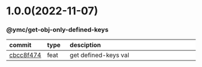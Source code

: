 
<style>
table{
    display:table;
    width:100%;
}
table th:nth-of-type(1),table th:nth-of-type(2) {
    width:12%;
}
</style>


<a name="1.0.0"></a>
# 1.0.0(2022-11-07)
### @ymc/get-obj-only-defined-keys

<div align="center" style="margin-left: auto;margin-right: auto;background:white;">

commit|type|desciption
:----|:----|:----
[cbcc8f474](https://github.com/ymc-github/js-idea/commit/fcbcc8f474e0d4aa61d8495ad8dc7d9ca94ca2d9)|feat|get defined-keys val

</div>